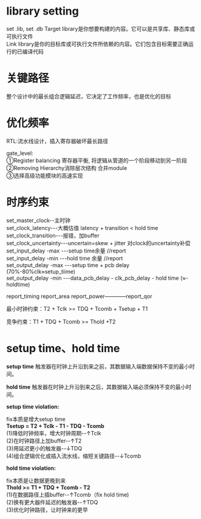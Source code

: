 # library setting
set .lib, set .db
Target library是你想要构建的内容。它可以是共享库、静态库或可执行文件   
Link library是你的目标库或可执行文件所依赖的内容。它们包含目标需要正确运行的已编译代码  

# 关键路径
整个设计中的最长组合逻辑延迟，它决定了工作频率，也是优化的目标  

# 优化频率
RTL:流水线设计，插入寄存器破坏最长路径  

gate_level:  
①Register balancing 寄存器平衡, 将逻辑从管道的一个阶段移动到另一阶段  
②Removing Hierarchy消除层次结构 合并module  
③选择高级功能模块的高速实现

# 时序约束
set_master_clock--主时钟  
set_clock_latency---大概估值  latency + transition < hold time  
set_clock_transition---报错，加buffer      
set_clock_uncertainty---uncertain=skew + jitter 对clock的uncertainty补偿    
set_input_delay -max ---setup time余量  //report   
set_input_delay -min ---hold time 余量  //report    
set_output_delay -max ---setup time + pcb delay (70%-80%clk≈setup_tiime)  
set_output_delay -min ---data_pcb_delay - clk_pcb_delay - hold time  (≈-holdtime)  

report_timing  report_area  report_power————report_qor  

最小时钟约束：T2 + Tclk >= TDQ + Tcomb + Tsetup +  T1

竞争约束：T1 + TDQ + Tcomb >= Thold +T2

# setup time、hold time
**setup time** 触发器在时钟上升沿到来之前，其数据输入端数据保持不变的最小时间。

**hold time** 触发器在时钟上升沿到来之后，其数据输入端必须保持不变的最小时间。

**setup time violation:**

fix本质是增大setup time  
**Tsetup = T2 + Tclk - T1 - TDQ - Tcomb**  
(1)降低时钟频率，增大时钟周期--↑Tclk  
(2)在时钟路径上加buffer--↑T2    
(3)用延迟更小的触发器--↓TDQ    
(4)组合逻辑优化或插入流水线，缩短关键路径--↓Tcomb  

**hold time violation:**

fix本质是让数据更晚到来  
**Thold >= T1 + TDQ + Tcomb - T2**  
(1)在数据路径上插buffer--↑Tcomb（fix hold time)  
(2)换有更大器件延迟的触发器--↑TDQ  
(3)优化时钟路径，让时钟来的更早  
